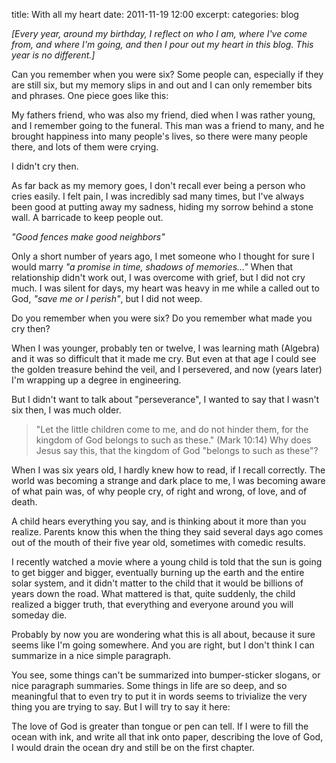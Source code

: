 title: With all my heart
date: 2011-11-19 12:00
excerpt: 
categories: blog

_[Every year, around my birthday, I reflect on who I am, where I've come from, and where I'm going, and then I pour out my heart in this blog. This year is no different.]_

Can you remember when you were six? Some people can, especially if they are still six, but my memory slips in and out and I can only remember bits and phrases. One piece goes like this:

My fathers friend, who was also my friend, died when I was rather young, and I remember going to the funeral. This man was a friend to many, and he brought happiness into many people's lives, so there were many people there, and lots of them were crying.

I didn't cry then.

As far back as my memory goes, I don't recall ever being a person who cries easily. I felt pain, I was incredibly sad many times, but I've always been good at putting away my sadness, hiding my sorrow behind a stone wall. A barricade to keep people out.

_"Good fences make good neighbors"_

Only a short number of years ago, I met someone who I thought for sure I would marry _"a promise in time, shadows of memories..."_ When that relationship didn't work out, I was overcome with grief, but I did not cry much. I was silent for days, my heart was heavy in me while a called out to God, _"save me or I perish"_, but I did not weep.

Do you remember when you were six? Do you remember what made you cry then?

When I was younger, probably ten or twelve, I was learning math (Algebra) and it was so difficult that it made me cry. But even at that age I could see the golden treasure behind the veil, and I persevered, and now (years later) I'm wrapping up a degree in engineering.

But I didn't want to talk about "perseverance", I wanted to say that I wasn't six then, I was much older.
> <span>"Let the little children come to me, and do not hinder them, for the kingdom of God belongs to such as these.</span>" (Mark 10:14)
Why does Jesus say this, that the kingdom of God "belongs to such as these"?

When I was six years old, I hardly knew how to read, if I recall correctly. The world was becoming a strange and dark place to me, I was becoming aware of what pain was, of why people cry, of right and wrong, of love, and of death.

A child hears everything you say, and is thinking about it more than you realize. Parents know this when the thing they said several days ago comes out of the mouth of their five year old, sometimes with comedic results.

I recently watched a movie where a young child is told that the sun is going to get bigger and bigger, eventually burning up the earth and the entire solar system, and it didn't matter to the child that it would be billions of years down the road. What mattered is that, quite suddenly, the child realized a bigger truth, that everything and everyone around you will someday die.

Probably by now you are wondering what this is all about, because it sure seems like I'm going somewhere. And you are right, but I don't think I can summarize in a nice simple paragraph.

You see, some things can't be summarized into bumper-sticker slogans, or nice paragraph summaries. Some things in life are so deep, and so meaningful that to even try to put it in words seems to trivialize the very thing you are trying to say. But I will try to say it here:

The love of God is greater than tongue or pen can tell. If I were to fill the ocean with ink, and write all that ink onto paper, describing the love of God, I would drain the ocean dry and still be on the first chapter.